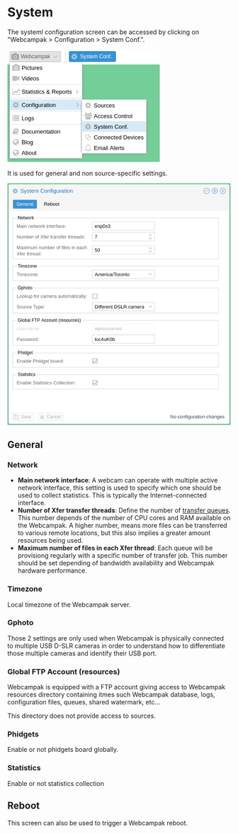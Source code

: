 # System

The systeml configuration screen can be accessed by clicking on "Webcampak > Configuration > System Conf.".

![System Configuration Menu](images/desktop.menu.configuration.system.en.png)

It is used for general and non source-specific settings. 

![System Configuration](images/desktop.system.en.png)

## General

### Network

* __Main network interface__: A webcam can operate with multiple active network interface, this setting is used to specify which one should be used to collect statistics. This is typically the Internet-connected interface.
* __Number of Xfer transfer threads__: Define the number of [transfer queues](../Use/en_Xfer_Reports.md). This number depends of the number of CPU cores and RAM available on the Webcampak. A higher number, means more files can be transferred to various remote locations, but this also implies a greater amount resources being used.
* __Maximum number of files in each Xfer thread__: Each queue will be provisiong regularly with a specific number of transfer job. This number should be set depending of bandwidth availability and Webcampak hardware performance. 

### Timezone

Local timezone of the Webcampak server.

### Gphoto

Those 2 settings are only used when Webcampak is physically connected to multiple USB D-SLR cameras in order to understand how to differentiate those multiple cameras and identify their USB port.

### Global FTP Account (resources)

Webcampak is equipped with a FTP account giving access to Webcampak resources directory containing itmes such Webcampak database, logs, configuration files, queues, shared watermark, etc...

This directory does not provide access to sources.

### Phidgets

Enable or not phidgets board globally.

### Statistics

Enable or not statistics collection

## Reboot

This screen can also be used to trigger a Webcampak reboot.

